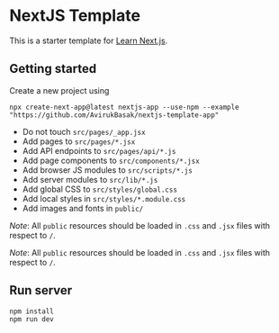 # NextJS Template
This is a starter template for [Learn Next.js](https://nextjs.org/learn).

## Getting started
Create a new project using
```
npx create-next-app@latest nextjs-app --use-npm --example "https://github.com/AvirukBasak/nextjs-template-app"
```
- Do not touch `src/pages/_app.jsx`
- Add pages to `src/pages/*.jsx`
- Add API endpoints to `src/pages/api/*.js`
- Add page components to `src/components/*.jsx`
- Add browser JS modules to `src/scripts/*.js`
- Add server modules to `src/lib/*.js`
- Add global CSS to `src/styles/global.css`
- Add local styles in `src/styles/*.module.css`
- Add images and fonts in `public/`

*Note*: All `public` resources should be loaded in `.css` and `.jsx` files with respect to `/`.

*Note*: All `public` resources should be loaded in `.css` and `.jsx` files with respect to `/`.

## Run server
```
npm install
npm run dev
```
